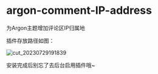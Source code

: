 # argon-comment-IP-address
为Argon主题增加评论区IP归属地

插件存放路径如图：

![cut_20230729191839](https://github.com/crowya/argon-comment-IP-address/assets/61354956/78cedb1f-5c97-4d17-bed2-2baab733bbee)

安装完成后别忘了去后台启用插件哦~
